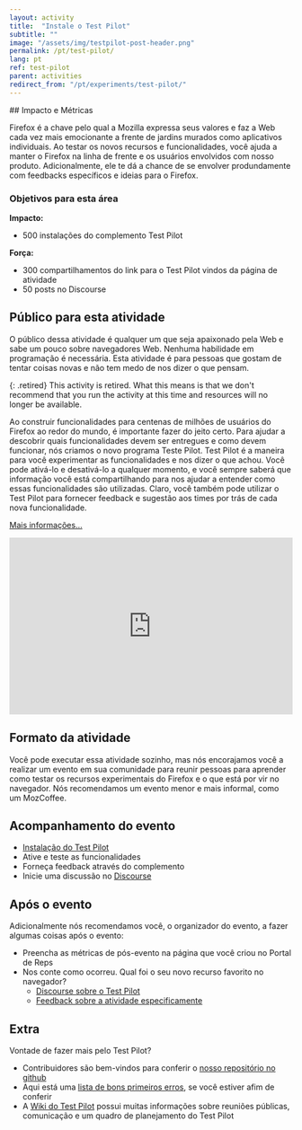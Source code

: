 ```yaml
---
layout: activity
title:  "Instale o Test Pilot"
subtitle: ""
image: "/assets/img/testpilot-post-header.png"
permalink: /pt/test-pilot/
lang: pt
ref: test-pilot
parent: activities
redirect_from: "/pt/experiments/test-pilot/"
---
```


<div class="col-md-3 hidden-xs pull-right" markdown="1">
## Impacto e Métricas

Firefox é a chave pelo qual a Mozilla expressa seus valores e faz a Web cada vez mais emocionante a frente de jardins murados como aplicativos individuais. Ao testar os novos recursos e funcionalidades, você ajuda a manter o Firefox na linha de frente e os usuários envolvidos com nosso produto. Adicionalmente, ele te dá a chance de se envolver produndamente com feedbacks específicos e ideias para o Firefox.

### Objetivos para esta área

__Impacto:__

* 500 instalações do complemento Test Pilot

__Força:__

* 300 compartilhamentos do link para o Test Pilot vindos da página de atividade
* 50 posts no Discourse

## Público para esta atividade

O público dessa atividade é qualquer um que seja apaixonado pela Web e sabe um pouco sobre navegadores Web. Nenhuma habilidade em programação é necessária. Esta atividade é para pessoas que gostam de tentar coisas novas e não tem medo de nos dizer o que pensam.
</div>

<div class="col-md-9" markdown="1">
{: .retired}
This activity is retired. What this means is that we don't recommend that you run the activity at this time and resources will no longer be available.

Ao construir funcionalidades para centenas de milhões de usuários do Firefox ao redor do mundo, é importante fazer do jeito certo. Para ajudar a descobrir quais funcionalidades devem ser entregues e como devem funcionar, nós criamos o novo programa Teste Pilot. Test Pilot é a maneira para você experimentar as funcionalidades e nos dizer o que achou. Você pode ativá-lo e desativá-lo a qualquer momento, e você sempre saberá que informação você está compartilhando para nos ajudar a entender como essas funcionalidades são utilizadas. Claro, você também pode utilizar o Test Pilot para fornecer feedback e sugestão aos times por trás de cada nova funcionalidade.

[Mais informações...](https://blog.mozilla.org/blog/2016/05/10/you-can-help-build-the-future-of-firefox-with-the-new-test-pilot-program/)

<p>
  <iframe style="max-width:100%;" width="560" height="315" src="https://www.youtube.com/embed/0NCk8h5cfFI" frameborder="0" allowfullscreen></iframe>
</p>



## Formato da atividade

Você pode executar essa atividade sozinho, mas nós encorajamos você a realizar um evento em sua comunidade para reunir pessoas para aprender como testar os recursos experimentais do Firefox e o que está por vir no navegador. Nós recomendamos um evento menor e mais informal, como um MozCoffee.

## Acompanhamento do evento

* [Instalação do Test Pilot](http://testpilot.firefox.com/experiments?utm_source=activity.mozilla.community&utm_medium=referral&utm_campaign=moz-community-2016)
* Ative e teste as funcionalidades
* Forneça feedback através do complemento
* Inicie uma discussão no [Discourse](https://discourse.mozilla-community.org/c/test-pilot)

## Após o evento

Adicionalmente nós recomendamos você, o organizador do evento, a fazer algumas coisas após o evento:

* Preencha as métricas de pós-evento na página que você criou no Portal de Reps
* Nos conte como ocorreu. Qual foi o seu novo recurso favorito no navegador?
    * [Discourse sobre o Test Pilot](https://discourse.mozilla-community.org/c/test-pilot)
    * [Feedback sobre a atividade especificamente](https://discourse.mozilla-community.org/t/activate-mozilla-install-test-pilot/10075/1)

## Extra

Vontade de fazer mais pelo Test Pilot?

* Contribuidores são bem-vindos para conferir o [nosso repositório no github](https://github.com/mozilla/testpilot/)
* Aqui está uma [lista de bons primeiros erros](https://github.com/mozilla/testpilot/issues?q=is%3Aopen+is%3Aissue+label%3Agood-first-bug), se você estiver afim de conferir
* A [Wiki do Test Pilot](https://wiki.mozilla.org/Test_Pilot) possui muitas informações sobre reuniões públicas, comunicação e um quadro de planejamento do Test Pilot
</div>
